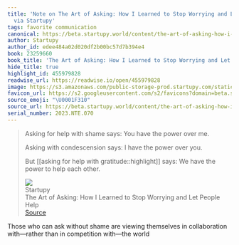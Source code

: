 ```yaml
---
title: 'Note on The Art of Asking: How I Learned to Stop Worrying and Let People Help
  via Startupy'
tags: favorite communication
canonical: https://beta.startupy.world/content/the-art-of-asking-how-i-learned-to-stop-worrying-and-let-people-help/
author: Startupy
author_id: edee484a02d020df2b00bc57d7b394e4
book: 23259660
book_title: 'The Art of Asking: How I Learned to Stop Worrying and Let People Help'
hide_title: true
highlight_id: 455979828
readwise_url: https://readwise.io/open/455979828
image: https://s3.amazonaws.com/public-storage-prod.startupy.com/static/preview.877b889f4849.png
favicon_url: https://s2.googleusercontent.com/s2/favicons?domain=beta.startupy.world
source_emoji: "\U0001F310"
source_url: https://beta.startupy.world/content/the-art-of-asking-how-i-learned-to-stop-worrying-and-let-people-help/#:~:text=Asking%20for%20help,help%20each%20other.
serial_number: 2023.NTE.070
---
```

> Asking for help with shame says: You have the power over me.
> 
> Asking with condescension says: I have the power over you.
> 
> But [[asking for help with gratitude::highlight]] says: We have the power to help each other.
> <div class="quoteback-footer"><div class="quoteback-avatar"><img class="mini-favicon" src="https://s2.googleusercontent.com/s2/favicons?domain=beta.startupy.world"></div><div class="quoteback-metadata"><div class="metadata-inner"><span style="display:none">FROM:</span><div aria-label="Startupy" class="quoteback-author"> Startupy</div><div aria-label="The Art of Asking: How I Learned to Stop Worrying and Let People Help" class="quoteback-title"> The Art of Asking: How I Learned to Stop Worrying and Let People Help</div></div></div><div class="quoteback-backlink"><a target="_blank" aria-label="go to the full text of this quotation" rel="noopener" href="https://beta.startupy.world/content/the-art-of-asking-how-i-learned-to-stop-worrying-and-let-people-help/#:~:text=Asking%20for%20help,help%20each%20other." class="quoteback-arrow"> Source</a></div></div>

Those who can ask without shame are viewing themselves in collaboration with—rather than in competition with—the world